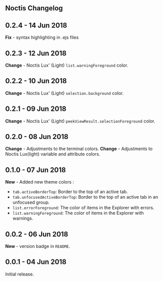 ## Noctis Changelog

## **0.2.4** - 14 Jun 2018

**Fix** - syntax highlighting in .ejs files

## **0.2.3** - 12 Jun 2018

**Change** - Noctis Lux' (Light) `list.warningForeground` color.

## **0.2.2** - 10 Jun 2018

**Change** - Noctis Lux' (Light) `selection.background` color.

## **0.2.1** - 09 Jun 2018

**Change** - Noctis Lux' (Light) `peekViewResult.selectionForeground` color.

## **0.2.0** - 08 Jun 2018

**Change** - Adjustments to the terminal colors.
**Change** - Adjustments to Noctis Lux(light) variable and attribute colors.

## **0.1.0** - 07 Jun 2018

**New** - Added new theme colors :

-  `tab.activeBorderTop`: Border to the top of an active tab.
-  `tab.unfocusedActiveBorderTop`: Border to the top of an active tab in an unfocused group.
-  `list.errorForeground`: The color of items in the Explorer with errors.
-  `list.warningForeground`: The color of items in the Explorer with warnings.

## **0.0.2** - 06 Jun 2018

**New** - version badge in `README`.

## **0.0.1** - 04 Jun 2018

Initial release.
